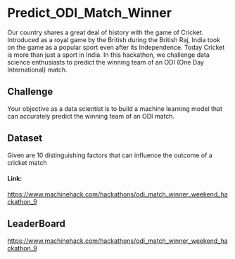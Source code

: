 # Predict_ODI_Match_Winner

Our country shares a great deal of history with the game of Cricket. Introduced as a royal game by the British during the British Raj, India took on the game as a popular sport even after its Independence. Today Cricket is more than just a sport in India. In this hackathon, we challenge data science enthusiasts to predict the winning team of an ODI (One Day International) match. 

## Challenge
Your objective as a data scientist is to build a machine learning model that can accurately predict the winning team of an ODI match.

## Dataset
Given are 10 distinguishing factors that can influence the outcome of a cricket match
#### Link:
https://www.machinehack.com/hackathons/odi_match_winner_weekend_hackathon_9

## LeaderBoard
https://www.machinehack.com/hackathons/odi_match_winner_weekend_hackathon_9
